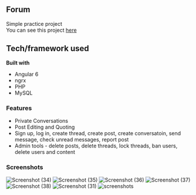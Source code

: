 ## Forum
Simple practice project  
You can see this project [here](http://exampleapp.byethost22.com/)




## Tech/framework used
**Built with**
* Angular 6
* ngrx
* PHP
* MySQL

### Features
* Private Conversations
* Post Editing and Quoting
* Sign up, log in, create thread, create post, create conversatoin, send message, check unread messages, report post
* Admin tools - delete posts, delete threads, lock threads, ban users, delete users and content

### Screenshots  
![Screenshot (34)](https://user-images.githubusercontent.com/49139093/69495196-8bcbf580-0ec4-11ea-9d17-818273846396.png)
![Screenshot (35)](https://user-images.githubusercontent.com/49139093/69495200-8f5f7c80-0ec4-11ea-979e-e16dad18f7c1.png)
![Screenshot (36)](https://user-images.githubusercontent.com/49139093/69495201-98e8e480-0ec4-11ea-94af-a4c9fec65c5c.png)
![Screenshot (37)](https://user-images.githubusercontent.com/49139093/69495205-9edec580-0ec4-11ea-847c-9803dd417218.png)
![Screenshot (38)](https://user-images.githubusercontent.com/49139093/69495213-ad2ce180-0ec4-11ea-9218-317f8afed7a6.png)
![Screenshot (31)](https://user-images.githubusercontent.com/49139093/69495293-a9e62580-0ec5-11ea-9fb4-e2a291fd6355.png)
![screenshots](https://user-images.githubusercontent.com/49139093/55714878-c5aec100-59f3-11e9-9f2e-b53afc3f8516.png)

